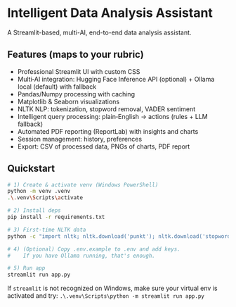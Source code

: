 
# Intelligent Data Analysis Assistant

A Streamlit-based, multi-AI, end-to-end data analysis assistant.

## Features (maps to your rubric)
- Professional Streamlit UI with custom CSS
- Multi‑AI integration: Hugging Face Inference API (optional) + Ollama local (default) with fallback
- Pandas/Numpy processing with caching
- Matplotlib & Seaborn visualizations
- NLTK NLP: tokenization, stopword removal, VADER sentiment
- Intelligent query processing: plain‑English → actions (rules + LLM fallback)
- Automated PDF reporting (ReportLab) with insights and charts
- Session management: history, preferences
- Export: CSV of processed data, PNGs of charts, PDF report

## Quickstart
```bash
# 1) Create & activate venv (Windows PowerShell)
python -m venv .venv
.\.venv\Scripts\activate

# 2) Install deps
pip install -r requirements.txt

# 3) First‑time NLTK data
python -c "import nltk; nltk.download('punkt'); nltk.download('stopwords'); nltk.download('vader_lexicon')"

# 4) (Optional) Copy .env.example to .env and add keys.
#    If you have Ollama running, that's enough.

# 5) Run app
streamlit run app.py
```

If `streamlit` is not recognized on Windows, make sure your virtual env is activated and try:
`.\.venv\Scripts\python -m streamlit run app.py`

